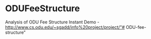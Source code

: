 # ODUFeeStructure
Analysis of ODU Fee Structure
Instant Demo - http://www.cs.odu.edu/~sgadd/info%20project/project/"# ODU-fee-structure"

